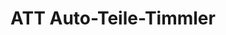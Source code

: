 ---
title: "ATT Auto-Teile-Timmler"
url: /wilkau-hasslau/att-auto-teile-timmler/
shop: Autowerkstatt
---